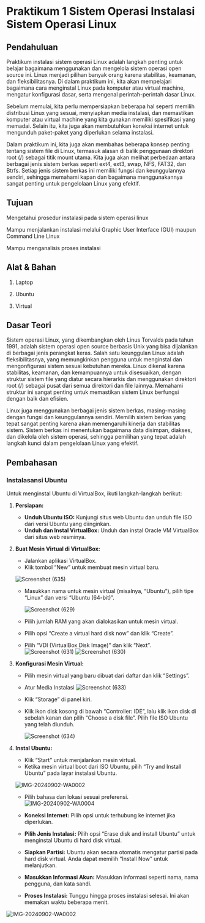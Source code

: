 # Praktikum 1 Sistem Operasi Instalasi Sistem Operasi Linux
## Pendahuluan

Praktikum instalasi sistem operasi Linux adalah langkah penting untuk belajar bagaimana menggunakan dan mengelola sistem operasi open source ini. Linux menjadi pilihan banyak orang karena stabilitas, keamanan, dan fleksibilitasnya. Di dalam praktikum ini, kita akan mempelajari bagaimana cara menginstal Linux pada komputer atau virtual machine, mengatur konfigurasi dasar, serta mengenal perintah-perintah dasar Linux.

Sebelum memulai, kita perlu mempersiapkan beberapa hal seperti memilih distribusi Linux yang sesuai, menyiapkan media instalasi, dan memastikan komputer atau virtual machine yang kita gunakan memiliki spesifikasi yang memadai. Selain itu, kita juga akan membutuhkan koneksi internet untuk mengunduh paket-paket yang diperlukan selama instalasi.

Dalam praktikum ini, kita juga akan membahas beberapa konsep penting tentang sistem file di Linux, termasuk alasan di balik penggunaan direktori root (/) sebagai titik mount utama. Kita juga akan melihat perbedaan antara berbagai jenis sistem berkas seperti ext4, ext3, swap, NFS, FAT32, dan Btrfs. Setiap jenis sistem berkas ini memiliki fungsi dan keunggulannya sendiri, sehingga memahami kapan dan bagaimana menggunakannya sangat penting untuk pengelolaan Linux yang efektif.

## Tujuan

Mengetahui prosedur instalasi pada sistem operasi linux

Mampu menjalankan instalasi melalui Graphic User Interface (GUI) maupun Command Line Linux

Mampu menganalisis proses instalasi

## Alat & Bahan

1. Laptop
   
2. Ubuntu
 
3. Virtual

## Dasar Teori

Sistem operasi Linux, yang dikembangkan oleh Linus Torvalds pada tahun 1991, adalah sistem operasi open source berbasis Unix yang bisa dijalankan di berbagai jenis perangkat keras. Salah satu keunggulan Linux adalah fleksibilitasnya, yang memungkinkan pengguna untuk menginstal dan mengonfigurasi sistem sesuai kebutuhan mereka. Linux dikenal karena stabilitas, keamanan, dan kemampuannya untuk disesuaikan, dengan struktur sistem file yang diatur secara hierarkis dan menggunakan direktori root (/) sebagai pusat dari semua direktori dan file lainnya. Memahami struktur ini sangat penting untuk memastikan sistem Linux berfungsi dengan baik dan efisien.

Linux juga menggunakan berbagai jenis sistem berkas, masing-masing dengan fungsi dan keunggulannya sendiri. Memilih sistem berkas yang tepat sangat penting karena akan memengaruhi kinerja dan stabilitas sistem. Sistem berkas ini menentukan bagaimana data disimpan, diakses, dan dikelola oleh sistem operasi, sehingga pemilihan yang tepat adalah langkah kunci dalam pengelolaan Linux yang efektif.

## Pembahasan
### Instalasansi Ubuntu

Untuk menginstal Ubuntu di VirtualBox, ikuti langkah-langkah berikut:

1. **Persiapan:**
   - **Unduh Ubuntu ISO:** Kunjungi situs web Ubuntu dan unduh file ISO dari versi Ubuntu yang diinginkan.
   - **Unduh dan Instal VirtualBox:** Unduh dan instal Oracle VM VirtualBox dari situs web resminya.

2. **Buat Mesin Virtual di VirtualBox:**
   -  Jalankan aplikasi VirtualBox.
   -  Klik tombol “New” untuk membuat mesin virtual baru.
    
    ![Screenshot (635)](https://github.com/user-attachments/assets/3a80a0dc-f01f-4d83-8344-e0f5ab8b8ac8)

   - Masukkan nama untuk mesin virtual (misalnya, “Ubuntu”), pilih tipe “Linux” dan versi “Ubuntu (64-bit)”.
   
     ![Screenshot (629)](https://github.com/user-attachments/assets/c3fe06d8-5c8d-4803-a234-c176f95a587f)

   -  Pilih jumlah RAM yang akan dialokasikan untuk mesin virtual. 
   -  Pilih opsi “Create a virtual hard disk now” dan klik “Create”.
   -  Pilih “VDI (VirtualBox Disk Image)” dan klik “Next”.
     ![Screenshot (631)](https://github.com/user-attachments/assets/d3cb05ed-632d-4b51-b348-88619093ce4c)
     ![Screenshot (630)](https://github.com/user-attachments/assets/63212e35-2af6-42f7-b972-2bd4c8559d77)


3. **Konfigurasi Mesin Virtual:**
   -  Pilih mesin virtual yang baru dibuat dari daftar dan klik “Settings”.
   -  Atur Media Instalasi
     ![Screenshot (633)](https://github.com/user-attachments/assets/bbea2dd7-5ec4-46b9-bf9f-a7226c291d31)

     - Klik “Storage” di panel kiri.
     - Klik ikon disk kosong di bawah “Controller: IDE”, lalu klik ikon disk di sebelah kanan dan pilih “Choose a disk file”. Pilih file ISO Ubuntu yang telah diunduh.
       
       ![Screenshot (634)](https://github.com/user-attachments/assets/517406da-75fe-427d-8738-d5f4e46490a0)


4. **Instal Ubuntu:**
   -  Klik “Start” untuk menjalankan mesin virtual.
   -  Ketika mesin virtual boot dari ISO Ubuntu, pilih “Try and Install Ubuntu” pada layar instalasi Ubuntu.
     
     ![IMG-20240902-WA0002](https://github.com/user-attachments/assets/d77a4eb7-ed8f-42e3-966e-7624cb461331)

     - Pilih bahasa dan lokasi sesuai preferensi.
       ![IMG-20240902-WA0004](https://github.com/user-attachments/assets/dbf07c6e-9d07-4c0a-ac15-40bd06e1f48d)
       

     - **Koneksi Internet:** Pilih opsi untuk terhubung ke internet jika diperlukan.
       
     - **Pilih Jenis Instalasi:** Pilih opsi “Erase disk and install Ubuntu” untuk menginstal Ubuntu di hard disk virtual.
     - **Siapkan Partisi:** Ubuntu akan secara otomatis mengatur partisi pada hard disk virtual. Anda dapat memilih “Install Now” untuk melanjutkan.
     - **Masukkan Informasi Akun:** Masukkan informasi seperti nama, nama pengguna, dan kata sandi.
     - **Proses Instalasi:** Tunggu hingga proses instalasi selesai. Ini akan memakan waktu beberapa menit.



![IMG-20240902-WA0002](https://github.com/user-attachments/assets/677fc157-a374-4413-a00f-25a40d71b123)
